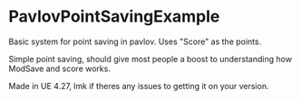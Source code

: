 # PavlovPointSavingExample
Basic system for point saving in pavlov. Uses "Score" as the points.

Simple point saving, should give most people a boost to understanding how ModSave and score works.

Made in UE 4.27, lmk if theres any issues to getting it on your version.

